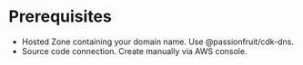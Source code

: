# Prerequisites
- Hosted Zone containing your domain name. Use @passionfruit/cdk-dns.
- Source code connection. Create manually via AWS console.